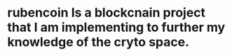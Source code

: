 # rubencoin Is a blockcnain project that I am implementing to further my knowledge of the cryto space.
